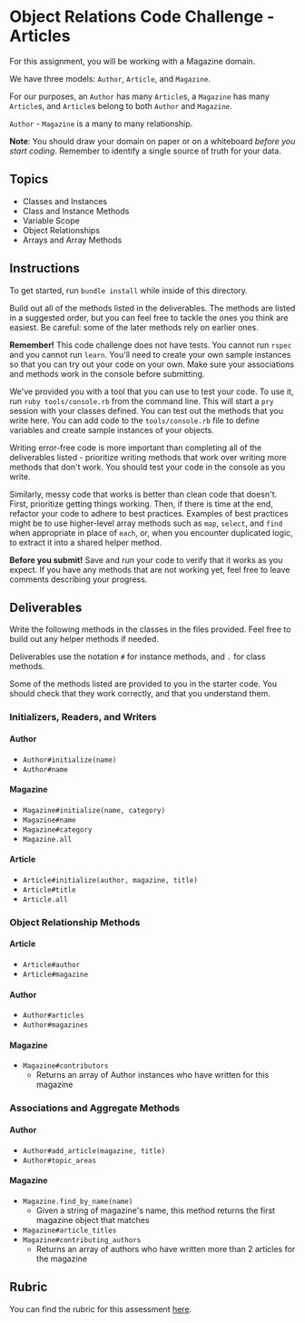# Object Relations Code Challenge - Articles

For this assignment, you will be working with a Magazine domain.

We have three models: `Author`, `Article`, and `Magazine`.

For our purposes, an `Author` has many `Article`s, a `Magazine` has many `Article`s, and `Article`s belong to both `Author` and `Magazine`.

`Author` - `Magazine` is a many to many relationship.

**Note**: You should draw your domain on paper or on a whiteboard _before you start coding_. Remember to identify a single source of truth for your data.

## Topics

- Classes and Instances
- Class and Instance Methods
- Variable Scope
- Object Relationships
- Arrays and Array Methods

## Instructions

To get started, run `bundle install` while inside of this directory.

Build out all of the methods listed in the deliverables. The methods are listed in a suggested order, but you can feel free to tackle the ones you think are easiest. Be careful: some of the later methods rely on earlier ones.

**Remember!** This code challenge does not have tests. You cannot run `rspec` and you cannot run `learn`. You'll need to create your own sample instances so that you can try out your code on your own. Make sure your associations and methods work in the console before submitting.

We've provided you with a tool that you can use to test your code. To use it, run `ruby tools/console.rb` from the command line. This will start a `pry` session with your classes defined. You can test out the methods that you write here. You can add code to the `tools/console.rb` file to define variables and create sample instances of your objects.

Writing error-free code is more important than completing all of the deliverables listed - prioritize writing methods that work over writing more methods that don't work. You should test your code in the console as you write.

Similarly, messy code that works is better than clean code that doesn't. First, prioritize getting things working. Then, if there is time at the end, refactor your code to adhere to best practices. Examples of best practices might be to use higher-level array methods such as `map`, `select`, and `find` when appropriate in place of `each`, or, when you encounter duplicated logic, to extract it into a shared helper method.

**Before you submit!** Save and run your code to verify that it works as you expect. If you have any methods that are not working yet, feel free to leave comments describing your progress.

## Deliverables

Write the following methods in the classes in the files provided. Feel free to build out any helper methods if needed.

Deliverables use the notation `#` for instance methods, and `.` for class methods.

Some of the methods listed are provided to you in the starter code. You should check that they work correctly, and that you understand them.

### Initializers, Readers, and Writers

#### Author

- `Author#initialize(name)`
  <!-- - An author is initialized with a name, as a string. -->
  <!-- - A name **cannot** be changed after it is initialized. -->
- `Author#name`
  <!-- - Returns the name of the author -->

#### Magazine

- `Magazine#initialize(name, category)`
  <!-- - A magazine is initialized with a name as a string and a category as a string -->
  <!-- - The name and category of the magazine **can be** changed after being initialized. -->
- `Magazine#name`
  <!-- - Returns the name of this magazine -->
- `Magazine#category`
  <!-- - Returns the category of this magazine -->
- `Magazine.all`
  <!-- - Returns an array of all Magazine instances -->

#### Article

- `Article#initialize(author, magazine, title)`
  <!-- - An article is initialized with an author as an Author object, a magazine as a Magazine object, and title as a string. -->
  <!-- - An article **cannot** change its author, magazine, or title after it is has been initialized. -->
- `Article#title`
  <!-- - Returns the title for that given article -->
- `Article.all`
  <!-- - Returns an array of all Article instances -->

### Object Relationship Methods

#### Article

- `Article#author`
  <!-- - Returns the author for that given article -->
- `Article#magazine`
  <!-- - Returns the magazine for that given article -->

#### Author

- `Author#articles`
  <!-- - Returns an array of Article instances the author has written -->
- `Author#magazines`
  <!-- - Returns a **unique** array of Magazine instances for which the author has contributed to -->

#### Magazine

- `Magazine#contributors`
  - Returns an array of Author instances who have written for this magazine

### Associations and Aggregate Methods

#### Author

- `Author#add_article(magazine, title)`
  <!-- - Given a magazine (as Magazine instance) and a title (as a string), creates a new Article instance and associates it with that author and that magazine. -->
- `Author#topic_areas`
  <!-- - Returns a **unique** array of strings with the categories of the magazines the author has contributed to -->

#### Magazine

- `Magazine.find_by_name(name)`
  - Given a string of magazine's name, this method returns the first magazine object that matches
- `Magazine#article_titles`
  <!-- - Returns an array of strings of the titles of all articles written for that magazine -->
- `Magazine#contributing_authors`
  - Returns an array of authors who have written more than 2 articles for the magazine

## Rubric

You can find the rubric for this assessment [here](https://github.com/learn-co-curriculum/se-rubrics/blob/master/module-1.md).
